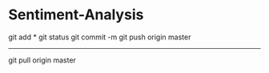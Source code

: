 # Sentiment-Analysis

git add *
git status
git commit -m <your commitment>
git push origin master

----------

git pull origin master
